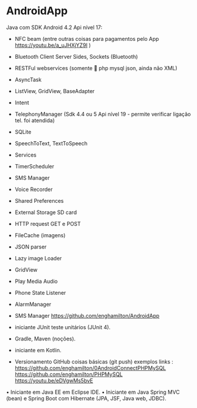# AndroidApp

Java com SDK Android 4.2 Api nível 17:
- NFC beam (entre outras coisas para pagamentos pelo App https://youtu.be/a_uJHXjYZ9I )
- Bluetooth Client Server Sides, Sockets (Bluetooth)
- RESTFul webservices (somente 🐘 php mysql json, ainda não XML)
- AsyncTask
- ListView, GridView, BaseAdapter
- Intent
- TelephonyManager (Sdk 4.4 ou 5 Api nível 19 - permite verificar ligação tel. foi atendida)
- SQLite
- SpeechToText, TextToSpeech
- Services
- TimerScheduler
- SMS Manager
- Voice Recorder
- Shared Preferences
- External Storage SD card
- HTTP request GET e POST
- FileCache (imagens)
- JSON parser
- Lazy image Loader
- GridView
- Play Media Audio
- Phone State Listener
- AlarmManager
- SMS Manager
https://github.com/enghamilton/AndroidApp

- iniciante JUnit teste unitários (JUnit 4).
- Gradle, Maven (noções).
- iniciante em Kotlin.
- Versionamento GitHub coisas básicas (git push) exemplos links :
https://github.com/enghamilton/0AndroidConnectPHPMySQL
https://github.com/enghamilton/PHPMySQL
https://youtu.be/eDVgwMs5bvE

• Iniciante em Java EE em Eclipse IDE.
• Iniciante em Java Spring MVC (bean) e Spring Boot com Hibernate (JPA, JSF, Java web, JDBC).
